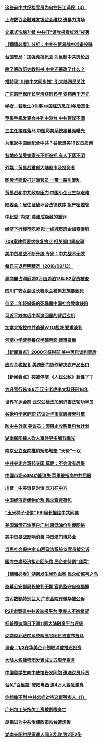#### [这些前中共纪检官员为何控告江泽民（3）](../pages/nsc413/n10710987.md) 

#### [上海数百金融难友银监会维权 遭暴力清场](../pages/nsc413/n10714494.md) 

#### [文革式洗脑升级 中共吁“读党报看红戏”挨轰](../pages/nsc413/n10712910.md) 

#### [【翻墙必看】分析：中共在贸易战中准备投降](../pages/nsc413/n10713313.md) 

#### [台国安局：加强蒐报讯息 为反制中共舆论战](../pages/nsc413/n10714566.md) 

#### [除了篡改历史教科书 中共还篡改了什么？](../pages/nsc413/n10712800.md) 

#### [推特现“川普中文同步推” 引大陆网民关注](../pages/nsc413/n10713324.md) 

#### [广东前环保厅长李清获刑15年 受贿两千万元](../pages/nsc413/n10714255.md) 

#### [学者：若发生3件事 中国经济恐在1年后恶化](../pages/nsc413/n10713869.md) 

#### [苹果手机发表会并列中港台 中共官媒不满](../pages/nsc413/n10714167.md) 

#### [三主任接连落马 中国彩票系统黑幕频曝光](../pages/nsc413/n10713824.md) 

#### [为重返中国而配合中共？谷歌遭美16议员质询](../pages/nsc413/n10712958.md) 

#### [各地疫苗受害家长不断被抓 有人下落不明](../pages/nsc413/n10713193.md) 

#### [外媒：贸易战重创大陆股市及投资者](../pages/nsc413/n10713494.md) 

#### [网传华商殴打非洲官员 一带一路引混乱](../pages/nsc413/n10713764.md) 

#### [贸易战和中共政府压力 中国小企业生存艰难](../pages/nsc413/n10713421.md) 

#### [陆委会：居住证破坏台法律秩序 拟严密控管](../pages/nsc413/n10713124.md) 

#### [中纪委“内鬼”莫建成隐藏的重罪](../pages/nsc413/n10711718.md) 

#### [经济下行楼市吃紧 陆一线城市房企加紧促销](../pages/nsc413/n10713062.md) 

#### [709案律师要求恢复执业 相关部门踢皮球](../pages/nsc413/n10712994.md) 

#### [美中贸易战不断升级 专家：中共战术无效](../pages/nsc413/n10713073.md) 

#### [每日三退声明精选（2018/09/13）](../pages/nsc413/n10713328.md) 

#### [黑商霸占洞庭湖3万亩湖泊17年 62官员被查](../pages/nsc413/n10713057.md) 

#### [四川广安女副区长黎永兰被男友施暴致死](../pages/nsc413/n10712896.md) 

#### [何坚：年轻妈妈的死暴露中国社会致命缺陷](../pages/nsc413/n10712703.md) 

#### [习近平缺席俄中军演回国的背后玄机](../pages/nsc413/n10712843.md) 

#### [加拿大指控中共逃避WTO裁决 要求谈判](../pages/nsc413/n10712846.md) 

#### [河南小学营养餐仅半碗素面 疑遭贪墨](../pages/nsc413/n10712692.md) 

#### [【新闻看点】2000亿征税前 美中再启谈判背后](../pages/nsc413/n10712209.md) 

#### [应对关税报复 美跨部门协作解决农产品出口](../pages/nsc413/n10712689.md) 

#### [【新闻看点】突被停演 《人民公敌》惹谁了？](../pages/nsc413/n10712432.md) 

#### [为升官行贿186万 辽宁老虎李文科获刑16年](../pages/nsc413/n10712648.md) 

#### [世界军运会前 武汉公检法加剧迫害法轮功学员](../pages/nsc413/n10712684.md) 

#### [谷歌科学家辞职 抗议对华审查版搜索引擎](../pages/nsc413/n10712580.md) 

#### [防中共外宣 美议员：须阻止收购墨电台计划](../pages/nsc413/n10712494.md) 

#### [湖南衡阳撞人砍人事件更多细节曝光](../pages/nsc413/n10712374.md) 

#### [南京公立医院推销矫形鞋垫 “天价”一双](../pages/nsc413/n10712322.md) 

#### [中共夺走台湾邦交国 莫健：不会没有后果](../pages/nsc413/n10710467.md) 

#### [中国市场eSIM功能消失 苹果被指向中共屈服](../pages/nsc413/n10712409.md) 

#### [川普：中美贸易对话 压力在中方](../pages/nsc413/n10712175.md) 

#### [中国经济走缓物价涨 民众看紧荷包](../pages/nsc413/n10712210.md) 

#### [“玉米种子也偷” FBI局长描绘中共间谍](../pages/nsc413/n10712231.md) 

#### [美国海湾石油落户广州 超低油价引爆网络](../pages/nsc413/n10712105.md) 

#### [美中贸易战影响消费 冲击澳门博彩业](../pages/nsc413/n10712119.md) 

#### [当黑社会保护伞 山西政法系统12官员被公诉](../pages/nsc413/n10711989.md) 

#### [国库空虚经济拟走回头路 民企变待割“韭菜”](../pages/nsc413/n10712085.md) 

#### [【翻墙必看】湖南发生惨烈血案 民众如惊弓之鸟](../pages/nsc413/n10710269.md) 

#### [盗墓公安副局长被判无期 官员监守自盗猖獗](../pages/nsc413/n10709814.md) 

#### [贪污数额特别巨大 广东高院许佩华被公诉](../pages/nsc413/n10711795.md) 

#### [P2P命案逼中共设举报平台 受害人不抱希望](../pages/nsc413/n10711536.md) 

#### [标普穆迪同日下调11家大陆融资平台评级](../pages/nsc413/n10710903.md) 

#### [湖南湖北法院系统两高官同日被宣布落马](../pages/nsc413/n10711489.md) 

#### [调查：1/3在华美企计划取消或推迟投资](../pages/nsc413/n10711526.md) 

#### [大陆人权律师团发表成立五周年宣言](../pages/nsc413/n10711452.md) 

#### [中国留学生向中使馆告发同胞 遭澳议员斥责](../pages/nsc413/n10711384.md) 

#### [台风“百里嘉”登陆粤西 逾4万人紧急撤离](../pages/nsc413/n10711283.md) 

#### [你想像不到 中共怎样对待这群残疾人（1）](../pages/nsc413/n10708905.md) 

#### [广州包工头拖欠工资被割喉身亡](../pages/nsc413/n10711317.md) 

#### [胡锡进为中共治疆政策站台遭炮轰](../pages/nsc413/n10711220.md) 

#### [湖南耒阳村民家遭人闯入乱砍 致2死2伤](../pages/nsc413/n10710655.md) 

